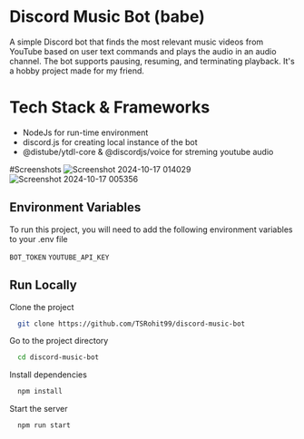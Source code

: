 
# Discord Music Bot (babe)

A simple Discord bot that finds the most relevant music videos from YouTube based on user text commands and plays the audio in an audio channel. The bot supports pausing, resuming, and terminating playback. It's a hobby project made for my friend.


# Tech Stack & Frameworks
- NodeJs for run-time environment
- discord.js for creating local instance of the bot
- @distube/ytdl-core & @discordjs/voice for streming youtube audio

#Screenshots
![Screenshot 2024-10-17 014029](https://github.com/user-attachments/assets/6b5d415b-6c95-45a3-bd58-3aa799295ea0)
![Screenshot 2024-10-17 005356](https://github.com/user-attachments/assets/5b9268ae-2f3a-4d11-86a0-990f44a0a7b4)



## Environment Variables

To run this project, you will need to add the following environment variables to your .env file


`BOT_TOKEN`
`YOUTUBE_API_KEY`


## Run Locally

Clone the project

```bash
  git clone https://github.com/TSRohit99/discord-music-bot
```

Go to the project directory

```bash
  cd discord-music-bot
```

Install dependencies

```bash
  npm install
```

Start the server

```bash
  npm run start
```

